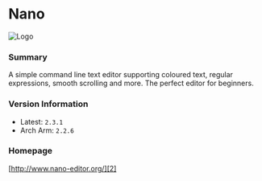 # Nano 

![Logo][1]

### Summary
A simple command line text editor supporting coloured text, regular expressions, smooth scrolling and more. The perfect editor for beginners.

### Version Information

 - Latest: `2.3.1`
 - Arch Arm: `2.2.6`

### Homepage

[http://www.nano-editor.org/][2]


[1]: ../assets/img/nano.png
[2]: http://www.nano-editor.org/
